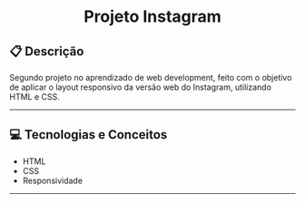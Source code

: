 # <p align = "center"> Projeto Instagram</p>

##  :clipboard: Descrição

Segundo projeto no aprendizado de web development, feito com o objetivo de aplicar o layout responsivo da versão web do Instagram, utilizando HTML e CSS.

***

## :computer:  Tecnologias e Conceitos

- HTML
- CSS
- Responsividade

***
